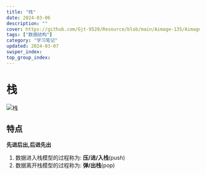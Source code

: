 ```yaml
---
title: "栈"
date: 2024-03-06
description: ""
cover: https://github.com/Gjt-9520/Resource/blob/main/Aimage-135/Aimage63.jpg?raw=true
tags: ["数据结构"]
category: "学习笔记"
updated: 2024-03-07
swiper_index:
top_group_index:
---
```


# 栈

![栈](../images/栈.png)

## 特点 

**先进后出,后进先出**

1. 数据进入栈模型的过程称为: **压/进/入栈**(push)
2. 数据离开栈模型的过程称为: **弹/出栈**(pop)

